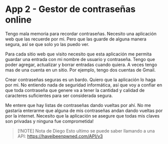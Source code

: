 # App 2 - Gestor de contraseñas online

Tengo mala memoria para recordar contraseñas. Necesito una aplicación web que las recuerde por mi. Pero que las guarde de alguna manera segura, así se que solo yo las puedo ver.

Para cada sitio web que visito necesito que esta aplicación me permita guardar una entrada con mi nombre de usuario y contraseña. Tengo que poder agregar, actualizar y borrar entradas cuando quiera. A veces tengo mas de una cuenta en un sitio. Por ejemplo, tengo dos cuentas de Gmail.

Crear contraseñas seguras es un bardo. Quiero que la aplicación lo haga por mi. No entiendo nada de seguridad informática, así que voy a confiar en que toda contraseña que genere va a tener la cantidad y calidad de caracteres suficientes para ser considerada segura.

Me entere que hay listas de contraseñas dando vueltas por ahí. No me gastaría enterarme que alguna de mis contraseñas andan dando vueltas por por la internet. Necesito que la aplicación se asegure que todas mis claves son privadas y ninguna fue comprometida!

> [!NOTE] Nota de Diego
> Esto ultimo se puede saber llamando a una API: https://haveibeenpwned.com/API/v3
